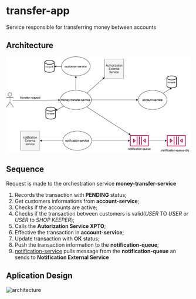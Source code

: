 # transfer-app
Service responsible for transferring money between accounts

## Architecture
![architecture](transfer-components.png)

## Sequence
Request is made to the orchestration service **money-transfer-service**</br>
1. Records the transaction with **PENDING** status;
2. Get customers informations from **account-service**;
3. Checks if the accounts are active;
4. Checks if the transaction between customers is valid(*USER* TO *USER* or *USER* to *SHOP KEEPER*);
5. Calls the **Autorization Service XPTO**;
6. Effective the transaction in **account-service**;
7. Update transaction with **OK** status;
8. Push the transaction information to the **notification-queue**;
10. [notification-service](http://google.com) pulls message from the **notification-queue** an sends to **Notification External Service**



## Aplication Design 
![architecture](https://reflectoring.io/assets/img/posts/spring-hexagonal/hexagonal-architecture.png)

